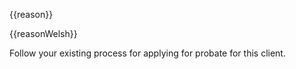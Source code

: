 {{reason}}

{{reasonWelsh}}

Follow your existing process for applying for probate for this client.
